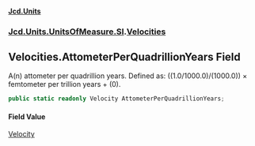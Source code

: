 #### [Jcd.Units](index.md 'index')
### [Jcd.Units.UnitsOfMeasure.SI](Jcd.Units.UnitsOfMeasure.SI.md 'Jcd.Units.UnitsOfMeasure.SI').[Velocities](Velocities.md 'Jcd.Units.UnitsOfMeasure.SI.Velocities')

## Velocities.AttometerPerQuadrillionYears Field

A(n) attometer per quadrillion years. Defined as: ((1.0/1000.0)/(1000.0)) × femtometer per trillion years + (0).

```csharp
public static readonly Velocity AttometerPerQuadrillionYears;
```

#### Field Value
[Velocity](Velocity.md 'Jcd.Units.UnitTypes.Velocity')